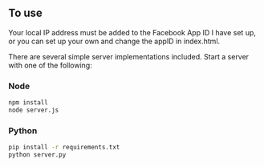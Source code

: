 ## To use

Your local IP address must be added to the Facebook App ID I have set up, or you can set up your own and change the appID in index.html.

There are several simple server implementations included. Start a server with one of the following:

### Node

```sh
npm install
node server.js
```

### Python

```sh
pip install -r requirements.txt
python server.py
```
